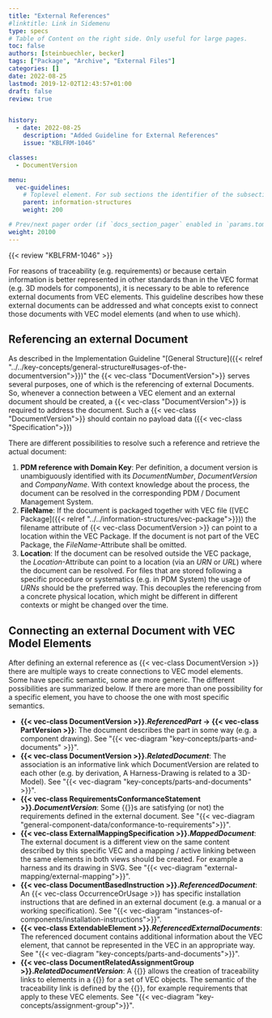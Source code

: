 ```yaml
---
title: "External References"
#linktitle: Link in Sidemenu
type: specs
# Table of Content on the right side. Only useful for large pages.
toc: false
authors: [steinbuechler, becker]
tags: ["Package", "Archive", "External Files"]
categories: []
date: 2022-08-25
lastmod: 2019-12-02T12:43:57+01:00
draft: false
review: true


history:
  - date: 2022-08-25
    description: "Added Guideline for External References"
    issue: "KBLFRM-1046"

classes:
  - DocumentVersion

menu:
  vec-guidelines:
    # Toplevel element. For sub sections the identifier of the subsection
    parent: information-structures
    weight: 200

# Prev/next pager order (if `docs_section_pager` enabled in `params.toml`)
weight: 20100
---
```

{{< review "KBLFRM-1046" >}}

For reasons of traceability (e.g. requirements) or because certain information is better represented in other standards than in the VEC format (e.g. 3D models for components), it is necessary to be able to reference external documents from VEC elements. This guideline describes how these external documents can be addressed and what concepts exist to connect those documents with VEC model elements (and when to use which).

## Referencing an external Document

As described in the Implementation Guideline "[General Structure]({{< relref "../../key-concepts/general-structure#usages-of-the-documentversion">}})" the {{< vec-class "DocumentVersion">}} serves several purposes, one of which is the referencing of external Documents. So, whenever a connection between a VEC element and an external document should be created, a {{< vec-class "DocumentVersion">}} is required to address the document. Such a {{< vec-class "DocumentVersion">}} should contain no payload data ({{< vec-class "Specification">}})

There are different possibilities to resolve such a reference and retrieve the actual document:

1. **PDM reference with Domain Key**: Per definition, a document version is unambiguously identified with its _DocumentNumber_, _DocumentVersion_ and _CompanyName_. With context knowledge about the process, the document can be resolved in the corresponding PDM / Document Management System.
2. **FileName**: If the document is packaged together with VEC file ([VEC Package]({{< relref "../../information-structures/vec-package">}})) the filename attribute of {{< vec-class DocumentVersion >}} can point to a location within the VEC Package. If the document is not part of the VEC Package, the _FileName_-Attribute shall be omitted.
3. **Location**: If the document can be resolved outside the VEC package, the _Location_-Attribute can point to a location (via an _URN_ or _URL_) where the document can be resolved. For files that are stored following a specific procedure or systematics (e.g. in PDM System) the usage of _URNs_ should be the preferred way. This decouples the referencing from a concrete physical location, which might be different in different contexts or might be changed over the time.

## Connecting an external Document with VEC Model Elements

After defining an external reference as {{< vec-class DocumentVersion >}} there are multiple ways to create connections to VEC model elements. Some have specific semantic, some are more generic. The different possibilities are summarized below. If there are more than one possibility for a specific element, you have to choose the one with most specific semantics.

* **{{< vec-class DocumentVersion >}}._ReferencedPart_ &rarr; {{< vec-class PartVersion >}}**: The document describes the part in some way (e.g. a component drawing). See "{{< vec-diagram "key-concepts/parts-and-documents" >}}".
* **{{< vec-class DocumentVersion >}}._RelatedDocument_**: The association is an informative link which DocumentVersion are related to each other (e.g. by derivation, A Harness-Drawing is related to a 3D-Model). See "{{< vec-diagram "key-concepts/parts-and-documents" >}}".
* **{{< vec-class RequirementsConformanceStatement >}}._DocumentVersion_**: Some {{<vec-class PartVersion >}}s are satisfying (or not) the requirements defined in the external document. See "{{< vec-diagram "general-component-data/conformance-to-requirements">}}".
* **{{< vec-class ExternalMappingSpecification >}}._MappedDocument_**: The external document is a different view on the same content described by this specific VEC and a mapping / active linking between the same elements in both views should be created. For example a harness and its drawing in SVG. See "{{< vec-diagram "external-mapping/external-mapping">}}".
* **{{< vec-class DocumentBasedInstruction >}}._ReferencedDocument_**: An {{< vec-class OccurrenceOrUsage >}} has specific installation instructions that are defined in an external document (e.g. a manual or a working specification). See "{{< vec-diagram "instances-of-components/installation-instructions">}}".
* **{{< vec-class ExtendableElement >}}._ReferencedExternalDocuments_**: The referenced document contains additional information about the VEC element, that cannot be represented in the VEC in an appropriate way. See "{{< vec-diagram "key-concepts/parts-and-documents">}}".
* **{{< vec-class DocumentRelatedAssignmentGroup >}}._RelatedDocumentVersion_**: A {{<vec-class DocumentRelatedAssignmentGroup >}} allows the creation of traceability links to elements in a {{<vec-class DocumentVersion >}} for a set of VEC objects. The semantic of the traceability link is defined by the {{<vec-class DocumentRelationType >}}, for example requirements that apply to these VEC elements. See "{{< vec-diagram "key-concepts/assignment-group">}}".